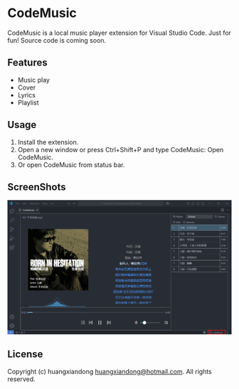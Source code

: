 # CodeMusic
CodeMusic is a local music player extension for Visual Studio Code. Just for fun! Source code is coming soon.

## Features
* Music play
* Cover
* Lyrics
* Playlist
  
## Usage
1. Install the extension.
2. Open a new window or press Ctrl+Shift+P and type CodeMusic: Open CodeMusic.
3. Or open CodeMusic from status bar.
   
## ScreenShots
<img src=https://raw.githubusercontent.com/huangxiandong/codemusic/main/snapshots/1.png?>

## License

Copyright (c) huangxiandong <huangxiandong@hotmail.com>. All rights reserved.
